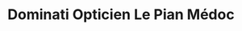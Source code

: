 ---
title: "Dominati Opticien Le Pian Médoc"
url: /le-pian-medoc/dominati-opticien-le-pian-medoc/
shop: Optiker
---